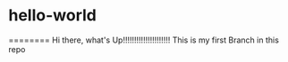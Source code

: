 # hello-world
========
Hi there, what's Up!!!!!!!!!!!!!!!!!!!!!
This is my first Branch in this repo
